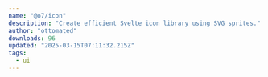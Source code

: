 ```yaml
---
name: "@o7/icon"
description: "Create efficient Svelte icon library using SVG sprites."
author: "ottomated"
downloads: 96
updated: "2025-03-15T07:11:32.215Z"
tags: 
  - ui
---
```

